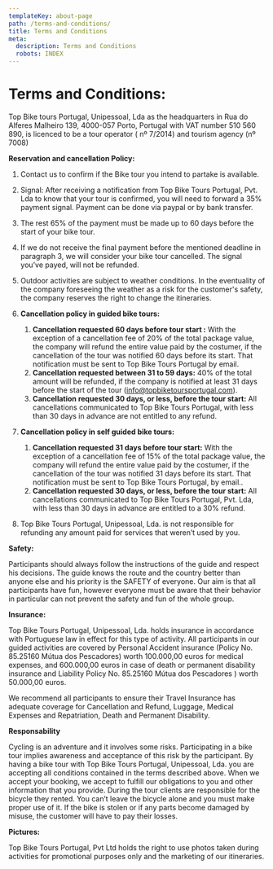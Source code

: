 ```yaml
---
templateKey: about-page
path: /terms-and-conditions/
title: Terms and Conditions
meta:
  description: Terms and Conditions
  robots: INDEX
---
```

# **Terms and Conditions:**

Top Bike tours Portugal, Unipessoal, Lda  as the headquarters in Rua do Alferes Malheiro 139, 4000-057 Porto, Portugal with VAT number 510 560 890, is licenced to be a tour operator ( nº 7/2014) and tourism agency (nº 7008)

**Reservation and cancellation Policy:**

1. Contact us to confirm if the Bike tour you intend to partake is available.
2. Signal: After receiving a notification from Top Bike Tours Portugal, Pvt. Lda to know that your tour is confirmed, you will need to forward a 35% payment signal. Payment can be done via paypal or by bank transfer.
3. The rest 65% of the payment must be made up to 60 days before the start of your bike tour.
4. If we do not receive the final payment before the mentioned deadline in paragraph 3, we will consider your bike tour cancelled. The signal you’ve payed, will not be refunded.
5. Outdoor activities are subject to weather conditions. In the eventuality of the company foreseeing the weather as a risk for the customer's safety, the company reserves the right to change the itineraries.
6. **Cancellation policy in guided bike tours:**

   1. **Cancellation requested 60 days before tour start :** With the exception of a cancellation fee of 20% of the total package value, the company will refund the entire value paid by the costumer, if the cancellation of the tour was notified 60 days before its start. That notification must be sent to Top Bike Tours Portugal by email.
   2. **Cancellation requested between 31 to 59 days:** 40% of the total amount will be refunded, if the company is notified at least 31 days before the start of the tour (info@topbiketoursportugal.com). 
   3. **Cancellation requested 30 days, or less, before the tour start:** All cancellations communicated to Top Bike Tours Portugal, with less than 30 days in advance are not entitled to any refund. 
7. **Cancellation policy in self guided bike tours:**

   1. **Cancellation requested 31 days before tour start:** With the exception of a cancellation fee of 15% of the total package value, the company will refund the entire value paid by the costumer, if the cancellation of the tour was notified 31 days before its start. That notification must be sent to Top Bike Tours Portugal, by email.. 
   2. **Cancellation requested 30 days, or less, before the tour start:** All cancellations communicated to Top Bike Tours Portugal, Pvt. Lda, with less than 30 days in advance are entitled to a 30% refund. 
8. Top Bike Tours Portugal, Unipessoal, Lda. is not responsible for refunding any amount paid for services that weren’t used by you.

**Safety:**

Participants should always follow the instructions of the guide and respect his decisions. The guide knows the route and the country better than anyone else and his priority is the SAFETY of everyone. Our aim is that all participants have fun, however everyone must be aware that their behavior in particular can not prevent the safety and fun of the whole group.

**Insurance:**

Top Bike Tours Portugal, Unipessoal, Lda. holds insurance in accordance with Portuguese law in effect for this type of activity. All participants in our guided activities are covered by Personal Accident insurance (Policy No. 85.25160 Mútua dos Pescadores) worth 100.000,00 euros for medical expenses, and 600.000,00 euros in case of death or permanent disability insurance and Liability Policy No. 85.25160 Mútua dos Pescadores ) worth 50.000,00 euros.

We recommend all participants to ensure their Travel Insurance has adequate coverage for Cancellation and Refund, Luggage, Medical Expenses and Repatriation, Death and Permanent Disability.

**Responsability**

Cycling is an adventure and it involves some risks. Participating in a bike tour implies awareness and acceptance of this risk by the participant. By having a bike tour with Top Bike Tours Portugal, Unipessoal, Lda. you are accepting all conditions contained in the terms described above. When we accept your booking, we accept to fulfill our obligations to you and other information that you provide. During the tour clients are responsible for the bicycle they rented. You can’t leave the bicycle alone and you must make proper use of it. If the bike is stolen or if any parts become damaged by misuse, the customer will have to pay their losses.

**Pictures:**

Top Bike Tours Portugal, Pvt Ltd holds the right to use photos taken during activities for promotional purposes only and the marketing of our itineraries.
